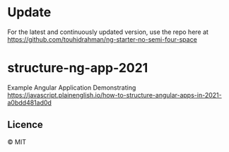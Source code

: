 # Update 
For the latest and continuously updated version, use the repo here at https://github.com/touhidrahman/ng-starter-no-semi-four-space

# structure-ng-app-2021

Example Angular Application Demonstrating https://javascript.plainenglish.io/how-to-structure-angular-apps-in-2021-a0bdd481ad0d

## Licence
&copy; MIT
